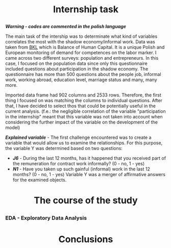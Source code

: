 # <p align="center"> Internship task </p>

***Warning - codes are commented in the polish language***

The main task of the intership was to determinate what kind of variables correlates the most with the shadow economy/informal work. Data was taken from [BKL](https://www.parp.gov.pl/component/site/site/bilans-kapitalu-ludzkiego) which is Balance of Human Capital. It is a unique Polish and European monitoring of demand for competences on the labor marker. I came across two different surveys: population and entrepreneurs. In this case, I focused on the population data since only this questionnaire included questions about participation in the shadow economy. The questionnaire has more than 500 questions about the people job, informal work, working abroad, education level, marriage status and many, many more. 

Imported data frame had 902 columns and 2533 rows. Therefore, the first thing I focused on was matching the columns to individual questions. After that, I have decided to select thos that could be potentially useful in the current analysis. (f.e.: the negligible correlation of the variable "participation in the internship" meant that this variable was not taken into account when considering the further impact of the variable on the development of the model)

***Explained variable*** - The first challenge encountered was to create a variable that would allow us to examine the relationships. For this purpose, the variable Y was determined based on two questions:
- ***J6*** - During the last 12 months, has it happened that you received part of the remuneration for contract work informally? (0 - no, 1 - yes)
- ***N1*** - Have you taken up such gainful (informal) work in the last 12 months? (0 - no, 1 - yes)
Variable Y was a merger of affirmative answers for the examined objects.
#

# <p align="center"> The course of the study </p>
### EDA - Exploratory Data Analysis


#

# <p align="center"> Conclusions </p>


